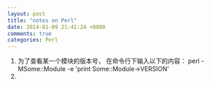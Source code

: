 ```yaml
---
layout: post
title: "notes on Perl"
date: 2014-01-09 21:41:24 +0800
comments: true
categories: Perl
---
```

1. 为了查看某一个模块的版本号， 在命令行下输入以下的内容：
   perl -MSome::Module -e 'print Some::Module->VERSION'
2.
